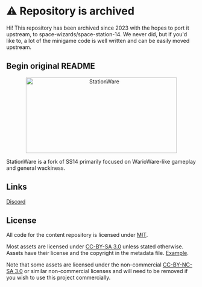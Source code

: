 # ⚠️ Repository is archived

Hi! This repository has been archived since 2023 with the hopes to port it upstream, to space-wizards/space-station-14. We never did, but if you'd like to, a lot of the minigame code is well written and can be easily moved upstream.

## Begin original README

<p align="center"> <img alt="StationWare" width="400" height="200" src="Resources/Textures/Logo/logo.png" /></p>

StationWare is a fork of SS14 primarily focused on WarioWare-like gameplay and general wackiness.

## Links

[Discord](https://discord.gg/TutAsX6JnY)

## License

All code for the content repository is licensed under [MIT](https://github.com/space-wizards/space-station-14/blob/master/LICENSE.TXT).

Most assets are licensed under [CC-BY-SA 3.0](https://creativecommons.org/licenses/by-sa/3.0/) unless stated otherwise. Assets have their license and the copyright in the metadata file. [Example](https://github.com/space-wizards/space-station-14/blob/master/Resources/Textures/Objects/Tools/crowbar.rsi/meta.json).

Note that some assets are licensed under the non-commercial [CC-BY-NC-SA 3.0](https://creativecommons.org/licenses/by-nc-sa/3.0/) or similar non-commercial licenses and will need to be removed if you wish to use this project commercially.
